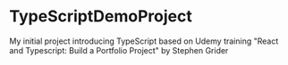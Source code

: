 # TypeScriptDemoProject

My initial project introducing TypeScript based on Udemy training
"React and Typescript: Build a Portfolio Project" by Stephen Grider
